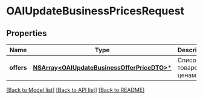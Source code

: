 # OAIUpdateBusinessPricesRequest

## Properties
Name | Type | Description | Notes
------------ | ------------- | ------------- | -------------
**offers** | [**NSArray&lt;OAIUpdateBusinessOfferPriceDTO&gt;***](OAIUpdateBusinessOfferPriceDTO.md) | Список товаров с ценами. | 

[[Back to Model list]](../README.md#documentation-for-models) [[Back to API list]](../README.md#documentation-for-api-endpoints) [[Back to README]](../README.md)


